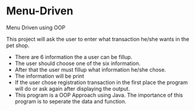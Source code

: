 # Menu-Driven
Menu Driven using OOP 

This project will ask the user to enter what transaction he/she wants in the pet shop. 
- There are 6 information the a user can be fillup.
- The user should choose one of the six information.
- After that the user must fillup what information he/she chose.
- The information will be print
- If the user chose registration transaction in the first place the program will do or ask again after displaying the output.
- This program is a OOP Approach using Java. The importance of this program is to seperate the data and function. 
